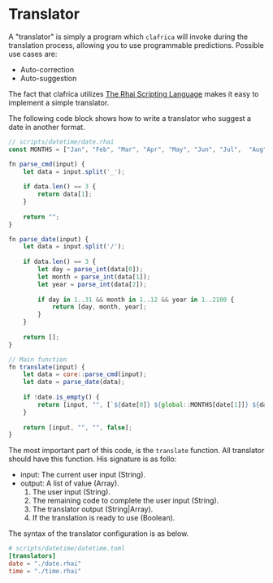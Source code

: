 Translator
===

A "translator" is simply a program which `clafrica` will invoke during the translation process, allowing you to use programmable predictions. Possible use cases are:
- Auto-correction
- Auto-suggestion

The fact that clafrica utilizes [The Rhai Scripting Language](https://rhai.rs) makes it easy to implement a simple translator.

The following code block shows how to write a translator who suggest a date in another format.

```js
// scripts/datetime/date.rhai
const MONTHS = ["Jan", "Feb", "Mar", "Apr", "May", "Jun", "Jul",  "Aug", "Sep", "Oct", "Nov", "Dec"];

fn parse_cmd(input) {
    let data = input.split('_');
    
    if data.len() == 3 {
    	return data[1];
    }
    
    return "";
}

fn parse_date(input) {
    let data = input.split('/');
    
    if data.len() == 3 {
        let day = parse_int(data[0]);
        let month = parse_int(data[1]);
        let year = parse_int(data[2]);
        
        if day in 1..31 && month in 1..12 && year in 1..2100 {
            return [day, month, year];
        }
    }
    
    return [];
}

// Main function
fn translate(input) {
    let data = core::parse_cmd(input);
    let date = parse_date(data);
    
    if !date.is_empty() {
        return [input, "", [`${date[0]} ${global::MONTHS[date[1]]} ${date[2]}`, `${global::MONTHS[date[1]]} ${date[0]} ${date[2]}`], true];
    }
    
    return [input, "", "", false];
}
```

The most important part of this code, is the `translate` function. All translator should have this function. His signature is as follo:
- input: The current user input (String).
- output: A list of value (Array).
    1. The user input (String).
    2. The remaining code to complete the user input (String).
    3. The translator output (String|Array).
    4. If the translation is ready to use (Boolean).

The syntax of the translator configuration is as below.

```toml
# scripts/datetime/datetime.toml
[translators]
date = "./date.rhai"
time = "./time.rhai"
```
